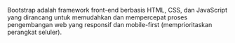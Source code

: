 Bootstrap adalah framework front-end berbasis HTML, CSS, dan JavaScript yang dirancang untuk memudahkan dan mempercepat proses pengembangan web yang responsif dan mobile-first (memprioritaskan perangkat seluler). 
